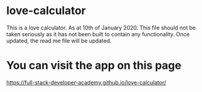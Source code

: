 # love-calculator
This is a love calculator.
As at 10th of January 2020. This file should not be taken seriously as it has not been built to contain any functionality.
Once updated, the read me file will be updated.


# You can visit the app on this page

https://full-stack-developer-academy.github.io/love-calculator/
